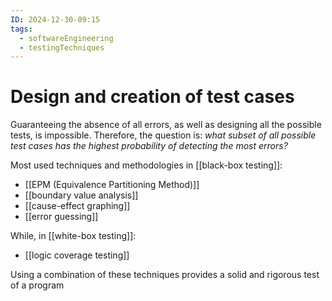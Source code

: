 ```yaml
---
ID: 2024-12-30-09:15
tags:
  - softwareEngineering
  - testingTechniques
---
```

# Design and creation of test cases

Guaranteeing the absence of all errors, as well as designing all the possible tests, is impossible. Therefore, the question is: *what subset of all possible test cases has the highest probability of detecting the most errors?*

Most used techniques and methodologies in [[black-box testing]]:
- [[EPM (Equivalence Partitioning Method)]]
- [[boundary value analysis]]
- [[cause-effect graphing]]
- [[error guessing]]

While, in [[white-box testing]]:
- [[logic coverage testing]]

Using a combination of these techniques provides a solid and rigorous test of a program